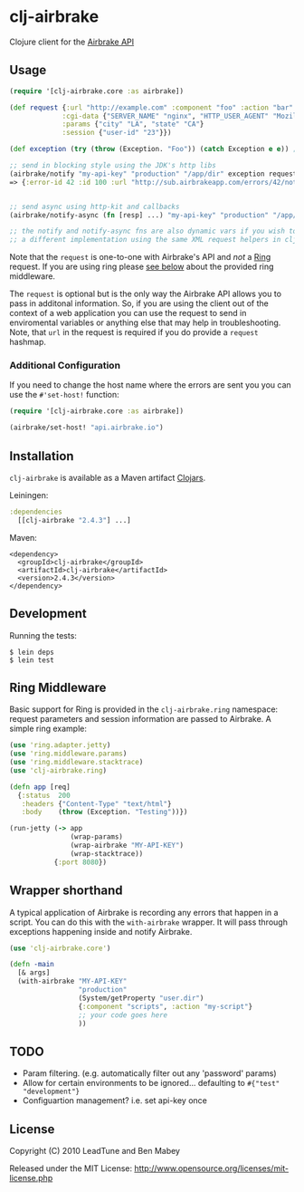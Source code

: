 # clj-airbrake

Clojure client for the [Airbrake API](http://www.airbrakeapp.com/pages/home)

## Usage

```clojure
(require '[clj-airbrake.core :as airbrake])

(def request {:url "http://example.com" :component "foo" :action "bar"
             :cgi-data {"SERVER_NAME" "nginx", "HTTP_USER_AGENT" "Mozilla"}
             :params {"city" "LA", "state" "CA"}
             :session {"user-id" "23"}})

(def exception (try (throw (Exception. "Foo")) (catch Exception e e)) ; throw to get a stacktrace

;; send in blocking style using the JDK's http libs
(airbrake/notify "my-api-key" "production" "/app/dir" exception request)
=> {:error-id 42 :id 100 :url "http://sub.airbrakeapp.com/errors/42/notices/100"}


;; send async using http-kit and callbacks
(airbrake/notify-async (fn [resp] ...) "my-api-key" "production" "/app/dir" exception request)

;; the notify and notify-async fns are also dynamic vars if you wish to swap them out for
;; a different implementation using the same XML request helpers in clj-airbrake.core
 ```

Note that the `request` is one-to-one with Airbrake's API and *not* a [Ring][ring] request.  If you are using ring please <a href="#middleware">see below</a> about the provided ring middleware.

The `request` is optional but is the only way the Airbrake API allows you to pass in additonal information.
So, if you are using the client out of the context of a web application you can use the request to send in
enviromental variables or anything else that may help in
troubleshooting.  Note, that `url` in the request is required if you
do provide a `request` hashmap.

### Additional Configuration

If you need to change the host name where the errors are sent you you
can use the `#'set-host!` function:

```clojure
(require '[clj-airbrake.core :as airbrake])

(airbrake/set-host! "api.airbrake.io")

```



## Installation

`clj-airbrake` is available as a Maven artifact [Clojars](http://clojars.org/clj-airbrake).

Leiningen:

```clojure
:dependencies
  [[clj-airbrake "2.4.3"] ...]
```
Maven:

    <dependency>
      <groupId>clj-airbrake</groupId>
      <artifactId>clj-airbrake</artifactId>
      <version>2.4.3</version>
    </dependency>


## Development

Running the tests:

    $ lein deps
    $ lein test

## Ring Middleware
<a name="middleware" />

Basic support for Ring is provided in the `clj-airbrake.ring` namespace: request parameters and session information are passed to Airbrake. A simple ring example:

```clojure
(use 'ring.adapter.jetty)
(use 'ring.middleware.params)
(use 'ring.middleware.stacktrace)
(use 'clj-airbrake.ring)

(defn app [req]
  {:status  200
   :headers {"Content-Type" "text/html"}
   :body    (throw (Exception. "Testing"))})

(run-jetty (-> app
               (wrap-params)
               (wrap-airbrake "MY-API-KEY")
               (wrap-stacktrace))
           {:port 8080})
```

## Wrapper shorthand

A typical application of Airbrake is recording any errors that happen in a script.
You can do this with the `with-airbrake` wrapper. It will pass through exceptions happening inside and notify Airbrake.


```clojure
(use 'clj-airbrake.core')

(defn -main
  [& args]
  (with-airbrake "MY-API-KEY"
                 "production"
                 (System/getProperty "user.dir")
                 {:component "scripts", :action "my-script"}
                 ;; your code goes here
                 ))

```

## TODO

 * Param filtering. (e.g. automatically filter out any 'password' params)
 * Allow for certain environments to be ignored... defaulting to `#{"test" "development"}`
 * Configuartion management?  i.e. set api-key once

## License

Copyright (C) 2010 LeadTune and Ben Mabey

Released under the MIT License: <http://www.opensource.org/licenses/mit-license.php>

[ring]: https://github.com/ring-clojure/ring/wiki

